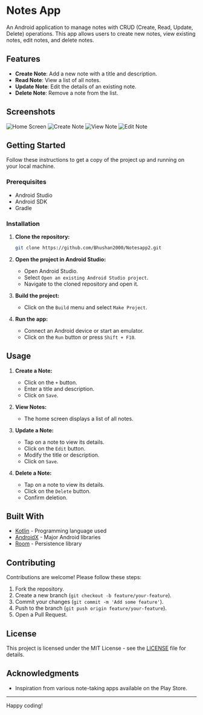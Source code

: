 # Notes App

An Android application to manage notes with CRUD (Create, Read, Update, Delete) operations. This app allows users to create new notes, view existing notes, edit notes, and delete notes.

## Features

- **Create Note**: Add a new note with a title and description.
- **Read Note**: View a list of all notes.
- **Update Note**: Edit the details of an existing note.
- **Delete Note**: Remove a note from the list.

## Screenshots

![Home Screen](screenshots/home.png)
![Create Note](screenshots/create.png)
![View Note](screenshots/view.png)
![Edit Note](screenshots/edit.png)

## Getting Started

Follow these instructions to get a copy of the project up and running on your local machine.

### Prerequisites

- Android Studio
- Android SDK
- Gradle

### Installation

1. **Clone the repository:**
    ```sh
    git clone https://github.com/Bhushan2000/Notesapp2.git
    ```

2. **Open the project in Android Studio:**
    - Open Android Studio.
    - Select `Open an existing Android Studio project`.
    - Navigate to the cloned repository and open it.

3. **Build the project:**
    - Click on the `Build` menu and select `Make Project`.

4. **Run the app:**
    - Connect an Android device or start an emulator.
    - Click on the `Run` button or press `Shift + F10`.

## Usage

1. **Create a Note:**
    - Click on the `+` button.
    - Enter a title and description.
    - Click on `Save`.

2. **View Notes:**
    - The home screen displays a list of all notes.

3. **Update a Note:**
    - Tap on a note to view its details.
    - Click on the `Edit` button.
    - Modify the title or description.
    - Click on `Save`.

4. **Delete a Note:**
    - Tap on a note to view its details.
    - Click on the `Delete` button.
    - Confirm deletion.

## Built With

- [Kotlin](https://kotlinlang.org/) - Programming language used
- [AndroidX](https://developer.android.com/jetpack/androidx) - Major Android libraries
- [Room](https://developer.android.com/jetpack/androidx/releases/room) - Persistence library

## Contributing

Contributions are welcome! Please follow these steps:

1. Fork the repository.
2. Create a new branch (`git checkout -b feature/your-feature`).
3. Commit your changes (`git commit -m 'Add some feature'`).
4. Push to the branch (`git push origin feature/your-feature`).
5. Open a Pull Request.

## License

This project is licensed under the MIT License - see the [LICENSE](LICENSE) file for details.

## Acknowledgments

- Inspiration from various note-taking apps available on the Play Store.

---

Happy coding!

